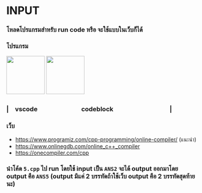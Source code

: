 # **INPUT**

### โหลดโปรแกรมสำหรับ run code หรือ จะใช้แบบในเว็บก็ได้

### โปรแกรม

<img height = "100" src = "https://yt3.googleusercontent.com/_q52i8bUAEvcb7JR4e-eNTv23y2A_wg5sCz0NC0GrGtcw1CRMWJSOPVHUDh_bngD0q4gMvVeoA=s900-c-k-c0x00ffffff-no-rj"> <img height = "100" src = "https://i0.wp.com/www.ba-na-na.net/wp-content/uploads/2016/10/codeblock-logo.png?resize=500%2C149">

### |　vscode　　　　　　　codeblock　　　　　　　　　|

### เว็บ

- https://www.programiz.com/cpp-programming/online-compiler/ (แนะนำ)
- https://www.onlinegdb.com/online_c++_compiler
- https://onecompiler.com/cpp

### นำโค้ด `5.cpp` ไป run โดยใช้ input เป็น `ANS2` จะได้ output ออกมาโดย output คือ `ANS5` (output มีแค่ 2 บรรทัดถ้าใช้เว็บ output คือ 2 บรรทัดสุดท้ายนะ)
